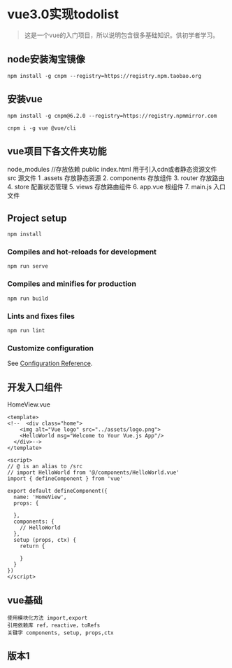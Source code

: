 # vue3.0实现todolist
> 这是一个vue的入门项目，所以说明包含很多基础知识。供初学者学习。
## node安装淘宝镜像
```node
npm install -g cnpm --registry=https://registry.npm.taobao.org
```

## 安装vue
```node
npm install -g cnpm@6.2.0 --registry=https://registry.npmmirror.com

cnpm i -g vue @vue/cli
```

## vue项目下各文件夹功能
node_modules  //存放依赖
public
	index.html 用于引入cdn或者静态资源文件
src 源文件
	1 .assets 存放静态资源
	2. components 存放组件
	3. router 存放路由
	4. store 配置状态管理
	5. views 存放路由组件
	6. app.vue 根组件
	7. main.js 入口文件 

## Project setup
```
npm install
```

### Compiles and hot-reloads for development
```
npm run serve
```

### Compiles and minifies for production
```
npm run build
```

### Lints and fixes files
```
npm run lint
```

### Customize configuration
See [Configuration Reference](https://cli.vuejs.org/config/).

## 开发入口组件
HomeView.vue
```vue
<template>
<!--  <div class="home">
    <img alt="Vue logo" src="../assets/logo.png">
    <HelloWorld msg="Welcome to Your Vue.js App"/>
  </div>-->
</template>

<script>
// @ is an alias to /src
// import HelloWorld from '@/components/HelloWorld.vue'
import { defineComponent } from 'vue'

export default defineComponent({
  name: 'HomeView',
  props: {

  },
  components: {
    // HelloWorld
  },
  setup (props, ctx) {
    return {

    }
  }
})
</script>
```

## vue基础
    使用模块化方法 import,export
    引用依赖库 ref，reactive，toRefs
    关键字 components, setup, props,ctx

## 版本1

##

